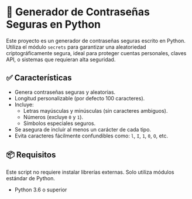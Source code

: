 # 🔐 Generador de Contraseñas Seguras en Python

Este proyecto es un generador de contraseñas seguras escrito en Python. Utiliza el módulo `secrets` para garantizar una aleatoriedad criptográficamente segura, ideal para proteger cuentas personales, claves API, o sistemas que requieran alta seguridad.

## ✅ Características

- Genera contraseñas seguras y aleatorias.
- Longitud personalizable (por defecto 100 caracteres).
- Incluye:
  - Letras mayúsculas y minúsculas (sin caracteres ambiguos).
  - Números (excluye `0` y `1`).
  - Símbolos especiales seguros.
- Se asegura de incluir al menos un carácter de cada tipo.
- Evita caracteres fácilmente confundibles como: `l`, `I`, `1`, `0`, `O`, etc.

## 📦 Requisitos

Este script no requiere instalar librerías externas. Solo utiliza módulos estándar de Python.

- Python 3.6 o superior

